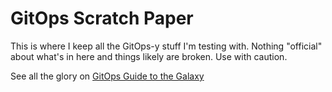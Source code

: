 # GitOps Scratch Paper

This is where I keep all the GitOps-y stuff I'm testing with. Nothing
"official" about what's in here and things likely are broken. Use with
caution.

See all the glory on [GitOps Guide to the Galaxy](https://red.ht/gitops)
